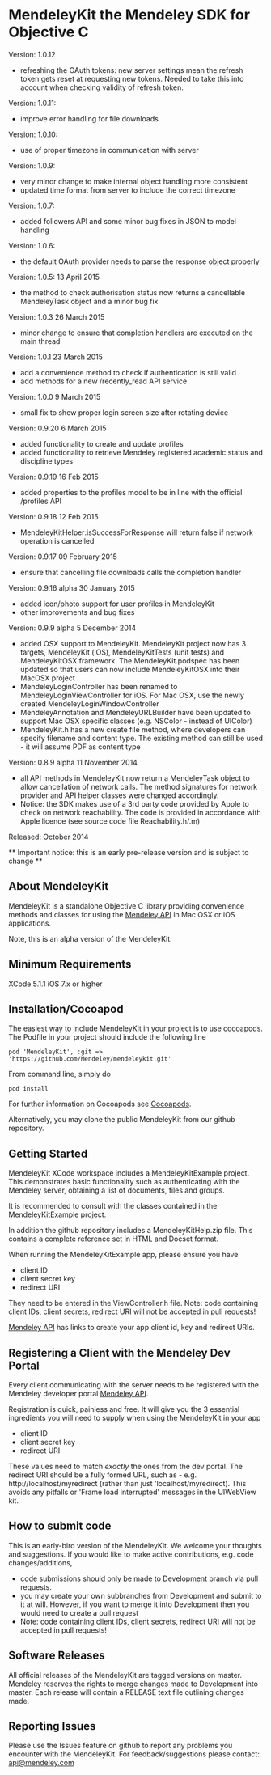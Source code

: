 # MendeleyKit the Mendeley SDK for Objective C #
Version: 1.0.12
- refreshing the OAuth tokens: new server settings mean the refresh token gets reset at requesting new tokens. Needed to take this into account when checking validity of refresh token.

Version: 1.0.11:
- improve error handling for file downloads

Version: 1.0.10:
- use of proper timezone in communication with server

Version: 1.0.9:
- very minor change to make internal object handling more consistent
- updated time format from server to include the correct timezone

Version: 1.0.7:
- added followers API and some minor bug fixes in JSON to model handling

Version: 1.0.6:
- the default OAuth provider needs to parse the response object properly

Version: 1.0.5:
13 April 2015
- the method to check authorisation status now returns a cancellable MendeleyTask object and a minor bug fix

Version: 1.0.3
26 March 2015
- minor change to ensure that completion handlers are executed on the main thread

Version: 1.0.1
23 March 2015
- add a convenience method to check if authentication is still valid
- add methods for a new /recently_read API service

Version: 1.0.0
9 March 2015
- small fix to show proper login screen size after rotating device

Version: 0.9.20
6 March 2015
- added functionality to create and update profiles
- added functionality to retrieve Mendeley registered academic status and discipline types

Version: 0.9.19
16 Feb 2015
- added properties to the profiles model to be in line with the official /profiles API

Version: 0.9.18
12 Feb 2015
- MendeleyKitHelper:isSuccessForResponse will return false if network operation is cancelled

Version: 0.9.17
09 February 2015
- ensure that cancelling file downloads calls the completion handler

Version: 0.9.16 alpha
30 January 2015
- added icon/photo support for user profiles in MendeleyKit
- other improvements and bug fixes

Version: 0.9.9 alpha
5 December 2014
- added OSX support to MendeleyKit. MendeleyKit project now has 3 targets, MendeleyKit (iOS), MendeleyKitTests (unit tests) and MendeleyKitOSX.framework. The MendeleyKit.podspec has been updated so that users can now include MendeleyKitOSX into their MacOSX project
- MendeleyLoginController has been renamed to MendeleyLoginViewController for iOS. For Mac OSX, use the newly created MendeleyLoginWindowController
- MendeleyAnnotation and MendeleyURLBuilder have been updated to support Mac OSX specific classes (e.g. NSColor - instead of UIColor)
- MendeleyKit.h has a new create file method, where developers can specify filename and content type. The existing method can still be used - it will assume PDF as content type 

Version: 0.8.9 alpha
11 November 2014
- all API methods in MendeleyKit now return a MendeleyTask object to allow cancellation of network calls. The method signatures for network provider and API helper classes were changed accordingly.
- Notice: the SDK makes use of a 3rd party code provided by Apple to check on network reachability. The code is provided in accordance with Apple licence (see source code file Reachability.h/.m)


Released: October 2014

** Important notice: this is an early pre-release version and is subject to change **

## About MendeleyKit ##
MendeleyKit is a standalone Objective C library providing convenience methods
and classes for using the [Mendeley API](http://dev.mendeley.com) in Mac OSX or
iOS applications.

Note, this is an alpha version of the MendeleyKit.

## Minimum Requirements ##

XCode 5.1.1
iOS 7.x or higher

## Installation/Cocoapod ##
The easiest way to include MendeleyKit in your project is to use cocoapods.
The Podfile in your project should include the following line

```
pod 'MendeleyKit', :git => 'https://github.com/Mendeley/mendeleykit.git'
```

From command line, simply do 
```
pod install
```

For further information on Cocoapods see [Cocoapods](http://cocoapods.org/).

Alternatively, you may clone the public MendeleyKit from our github repository.

## Getting Started ##
MendeleyKit XCode workspace includes a MendeleyKitExample project. This demonstrates
basic functionality such as authenticating with the Mendeley server, 
obtaining a list of documents, files and groups.

It is recommended to consult with the classes contained in the MendeleyKitExample project.

In addition the github repository includes a MendeleyKitHelp.zip file. This contains
a complete reference set in HTML and Docset format.

When running the MendeleyKitExample app, please ensure you have
- client ID
- client secret key
- redirect URI 

They need to be entered in the ViewController.h file.
Note: code containing client IDs, client secrets, redirect URI will not be accepted in pull requests!

[Mendeley API](http://dev.mendeley.com) has links to create your app client id, key and redirect URIs.

## Registering a Client with the Mendeley Dev Portal ##
Every client communicating with the server needs to be registered with the Mendeley developer portal [Mendeley API](http://dev.mendeley.com).

Registration is quick, painless and free. It will give you the 3 essential ingredients you will need to supply when using the MendeleyKit in your app
- client ID
- client secret key
- redirect URI

These values need to match *exactly* the ones from the dev portal.
The redirect URI should be a fully formed URL, such as - e.g. http://localhost/myredirect (rather than just 'localhost/myredirect). This avoids any pitfalls or 'Frame load interrupted' messages in the UIWebView kit.


## How to submit code ##
This is an early-bird version of the MendeleyKit. We welcome your thoughts and suggestions. If you would like to make active contributions, e.g. code changes/additions,

- code submissions should only be made to Development branch via pull requests. 
- you may create your own subbranches from Development and submit to it at will. However, if you want to merge it into Development then you would need to create a pull request
- Note: code containing client IDs, client secrets, redirect URI will not be accepted in pull requests!


## Software Releases ##
All official releases of the MendeleyKit are tagged versions on master. Mendeley reserves the rights to merge changes made to Development into master.
Each release will contain a RELEASE text file outlining changes made.

## Reporting Issues ##
Please use the Issues feature on github to report any problems you encounter with the MendeleyKit. 
For feedback/suggestions please contact: api@mendeley.com


